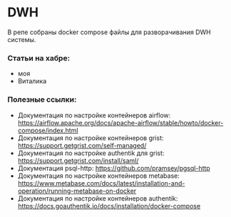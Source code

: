 # DWH

В репе собраны docker compose файлы для разворачивания DWH системы.

### Статьи на хабре: 
- моя
- Виталика

### Полезные ссылки:

- Документация по настройке контейнеров airflow: https://airflow.apache.org/docs/apache-airflow/stable/howto/docker-compose/index.html
- Документация по настройке контейнеров grist: https://support.getgrist.com/self-managed/
- Документация по настройке authentik для grist: https://support.getgrist.com/install/saml/
- Документация psql-http: https://github.com/pramsey/pgsql-http
- Документация по настройке контейнеров metabase: https://www.metabase.com/docs/latest/installation-and-operation/running-metabase-on-docker
- Документация по настройке контейнеров authentik: https://docs.goauthentik.io/docs/installation/docker-compose